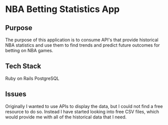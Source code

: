 # NBA Betting Statistics App

## Purpose
The purpose of this application is to consume API's that provide historical NBA statistics and use them to find trends and predict future outcomes for betting on NBA games. 

## Tech Stack
Ruby on Rails
PostgreSQL

## Issues
Originally I wanted to use APIs to display the data, but I could not find a free resource to do so. Instead I have started looking into free CSV files, which would provide me with all of the historical data that I need. 
